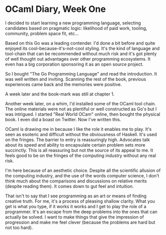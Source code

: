 # OCaml Diary, Week One

I decided to start learning a new programming language, selecting
candidates based on pragmatic logic: likelihood of paid work,
tooling, community, problem space fit, etc...

Based on this Go was a leading contender. I'd done a bit before and
quite enjoyed its cool-because-it's-not-cool styling. It's the kind
of language and tool-chain that can be recommended without much
risk and it's got plenty of well thought out advantages over other
programming ecosystems. It even has a big corporation sponsoring it
as an open source project.

So I bought "The Go Programming Language" and read the introduction.
It was well written and inviting. Scanning the rest of the book,
previous experiences came back and the memories were positive.

A week later and the book-mark was still at chapter 1.

Another week later, on a whim, I'd installed some of the OCaml tool
chain. The online materials were not as plentiful or well
constructed as Go's but I was intrigued. I started "Real World OCam"
online, then bought the physical book. I even did a boast on
Twitter. Now I've written this.

OCaml is drawing me in because I like the role it enables me to play.
It's seen as esoteric and difficult without the obviousness of
Haskell. It's used on the fringes. The barrier to entry is
reassuringly high. Advocates talk about its speed and ability to
encapsulate certain problem sets more succinctly. This is all
reassuring but not the source of its appeal to me. It feels good to
be on the fringes of the computing industry without any real risk.

I'm here because of an aesthetic choice. Despite all the scientific
allusion of the computing industry, and the use of the words
computer science, I don't think much about the comparisons and
discussions on relative merits (despite reading them). It comes
down to gut feel and intuition.

That isn't to say that I see programming as an art or means of
finding creative truth. For me, it's a process of pleasing shallow
clarity. What you get is what you type, if it works it works and I
get to play the role of a programmer. It's an escape from the deep
problems into the ones that can actually be solved. I want to make
things that give the impression of progression and make me feel
clever (because the problems are hard but not too hard).
